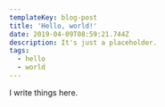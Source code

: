 ```yaml
---
templateKey: blog-post
title: 'Hello, world!'
date: 2019-04-09T08:59:21.744Z
description: It's just a placeholder.
tags:
  - hello
  - world
---
```

I write things here.
